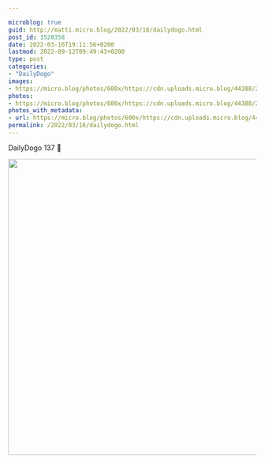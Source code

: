 ```yaml
---

microblog: true
guid: http://matti.micro.blog/2022/03/16/dailydogo.html
post_id: 1528358
date: 2022-03-16T19:11:56+0200
lastmod: 2022-09-12T09:49:43+0200
type: post
categories:
- "DailyDogo"
images:
- https://micro.blog/photos/600x/https://cdn.uploads.micro.blog/44388/2022/81c2cd0ba2.jpg
photos:
- https://micro.blog/photos/600x/https://cdn.uploads.micro.blog/44388/2022/81c2cd0ba2.jpg
photos_with_metadata:
- url: https://micro.blog/photos/600x/https://cdn.uploads.micro.blog/44388/2022/81c2cd0ba2.jpg
permalink: /2022/03/16/dailydogo.html
---
```

DailyDogo 137 🐶

<img src="/media/uploads/2022/81c2cd0ba2.jpg" width="600" height="600" alt="" />
